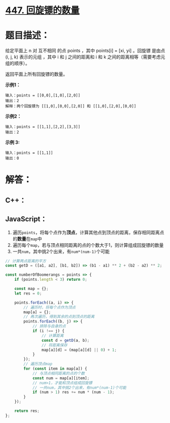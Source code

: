 # [447. 回旋镖的数量](https://leetcode-cn.com/problems/number-of-boomerangs/)

# 题目描述：

给定平面上 n 对 互不相同 的点 points ，其中 points[i] = [xi, yi] 。回旋镖 是由点 (i, j, k) 表示的元组 ，其中 i 和 j 之间的距离和 i 和 k 之间的距离相等（需要考虑元组的顺序）。

返回平面上所有回旋镖的数量。




**示例1：**

```
输入：points = [[0,0],[1,0],[2,0]]
输出：2
解释：两个回旋镖为 [[1,0],[0,0],[2,0]] 和 [[1,0],[2,0],[0,0]]
```

**示例2：**

```
输入：points = [[1,1],[2,2],[3,3]]
输出：2
```

**示例 3:**

```
输入：points = [[1,1]]
输出：0
```



# 解答：

## C++：



## JavaScript：

1. 遍历`points`，将每个点作为**顶点**，计算其他点到顶点的距离，保存相同距离点的**数量**在`map`中
2. 遍历每个`map`，若与顶点相同距离的点的个数大于1，则计算组成回旋镖的数量
3. 一共`num`，其中挑2个出来，有`num*(num-1)`个可能

```javascript
// 计算两点距离的平方
const getD = ([a1, a2], [b1, b2]) => (b1 - a1) ** 2 + (b2 - a2) ** 2;

const numberOfBoomerangs = points => {
    if (points.length < 3) return 0;

    const map = {};
    let res = 0;

    points.forEach((a, i) => {
        // 遍历时，将每个点作为顶点
        map[a] = {};
        // 再次遍历，得到其余的点到顶点的距离
        points.forEach((b, j) => {
            // 排除与自身的点
            if (i !== j) {
                // 计算距离
                const d = getD(a, b);
                // 将距离保存
                map[a][d] = (map[a][d] || 0) + 1;
            }
        });
        // 遍历顶点map
        for (const item in map[a]) {
            // 与顶点相同距离的点的个数
            const num = map[a][item];
            // num>1，才能和顶点组成回旋镖
            // 一共num，其中挑2个出来，有num*(num-1)个可能
            if (num > 1) res += num * (num - 1);
        }
    });

    return res;
};
```


